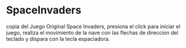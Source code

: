 # SpaceInvaders
copia del Juego Original Space Invaders, presiona el click para iniciar el juego, realiza el movimiento de la nave con las flechas de direccion del teclado y dispara con la tecla espaciadora.
